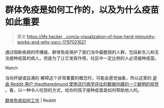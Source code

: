 # 群体免疫是如何工作的，以及为什么疫苗如此重要

> 原文:[https://life hacker . com/a-visualization-of-how-herd-immunity-works-and-why-vacc-1797021621](https://lifehacker.com/a-visualization-of-how-herd-immunity-works-and-why-vacc-1797021621)

通过阻断疾病的传播链，群体免疫保护了我们当中最脆弱的人群，包括新生儿和无法接种疫苗的病人。但是为了让它发挥作用，社区中一定比例的人必须接种疫苗。

Watch

当向怀疑或自满的 解释这个非常重要的概念时，可能会感觉抽象，所以这里的 [是由 Reddit 用户 theotheredmund 使用流行病学评论的数据创建的一个鲜明的视觉](https://www.reddit.com/r/dataisbeautiful/comments/5v72fw/how_herd_immunity_works_oc/) 。看，以一种令人吃惊的方式，给你的孩子接种疫苗是如何帮助他人的。

[群体免疫如何工作](https://www.reddit.com/r/dataisbeautiful/comments/5v72fw/how_herd_immunity_works_oc/) | Reddit